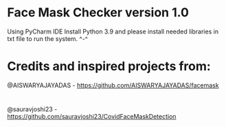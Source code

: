# Face Mask Checker version 1.0
Using PyCharm IDE
Install Python 3.9 and please install needed libraries in txt file to run the system. ^-^
 
# Credits and inspired projects from: 
@AISWARYAJAYADAS - https://github.com/AISWARYAJAYADAS/facemask
#
@sauravjoshi23 - https://github.com/sauravjoshi23/CovidFaceMaskDetection

